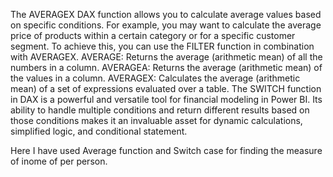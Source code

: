 The AVERAGEX DAX function allows you to calculate average values based on specific conditions. 
For example, you may want to calculate the average price of products within a certain category or for a specific customer segment. 
To achieve this, you can use the FILTER function in combination with AVERAGEX.
AVERAGE: Returns the average (arithmetic mean) of all the numbers in a column. 
AVERAGEA: Returns the average (arithmetic mean) of the values in a column. 
AVERAGEX: Calculates the average (arithmetic mean) of a set of expressions evaluated over a table.
The SWITCH function in DAX is a powerful and versatile tool for financial modeling in Power BI.
Its ability to handle multiple conditions and return different results based on those conditions makes it an invaluable asset for dynamic calculations, 
simplified logic, and conditional statement.

Here I have used Average function and Switch case for finding the measure of inome of per person.
